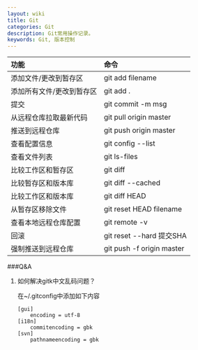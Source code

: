 ```yaml
---
layout: wiki
title: Git
categories: Git
description: Git常用操作记录。
keywords: Git, 版本控制
---
```


|功能|命令|
|:---|:---|
|添加文件/更改到暂存区|git add filename|
|添加所有文件/更改到暂存区|git add .|
|提交|git commit -m msg|
|从远程仓库拉取最新代码|git pull origin master|
|推送到远程仓库|git push origin master|
|查看配置信息|git config --list|
|查看文件列表|git ls-files|
|比较工作区和暂存区|git diff|
|比较暂存区和版本库|git diff --cached|
|比较工作区和版本库|git diff HEAD|
|从暂存区移除文件|git reset HEAD filename|
|查看本地远程仓库配置|git remote -v|
|回滚|git reset --hard 提交SHA|
|强制推送到远程仓库|git push -f origin master|

###Q&A

1. 如何解决gitk中文乱码问题？

	在~/.gitconfig中添加如下内容

	```
	[gui]
		encoding = utf-8
	[i18n]
		commitencoding = gbk
	[svn]
		pathnameencoding = gbk
	```
